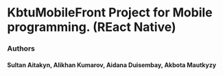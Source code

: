 # KbtuMobileFront Project for Mobile programming. (REact Native)

### Authors
#### Sultan Aitakyn, Alikhan Kumarov, Aidana Duisembay, Akbota Mautkyzy
